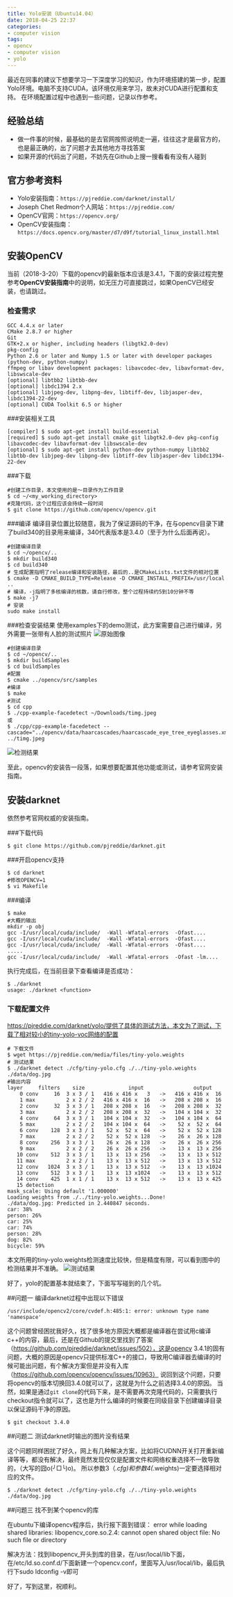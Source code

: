 ```yaml
---
title: Yolo安装（Ubuntu14.04）
date: 2018-04-25 22:37
categories:
- computer vision
tags:
- opencv
- computer vision
- yolo
---
```


最近在同事的建议下想要学习一下深度学习的知识，作为环境搭建的第一步，配置Yolo环境。电脑不支持CUDA，该环境仅用来学习，故未对CUDA进行配置和支持。
在环境配置过程中也遇到一些问题，记录以作参考。

## 经验总结
* 做一件事的时候，最基础的是去官网按照说明走一遍，往往这才是最官方的，也是最正确的，出了问题才去其他地方寻找答案
* 如果开源的代码出了问题，不妨先在Github上搜一搜看看有没有人碰到

## 官方参考资料
* Yolo安装指南：`https://pjreddie.com/darknet/install/`
* Joseph Chet Redmon个人网站：`https://pjreddie.com/`
* OpenCV官网：`https://opencv.org/`
* OpenCV安装指南：`https://docs.opencv.org/master/d7/d9f/tutorial_linux_install.html`

## 安装OpenCV
当前（2018-3-20）下载的opencv的最新版本应该是3.4.1，下面的安装过程完整参考**OpenCV安装指南**中的说明，如无压力可直接跳过，如果OpenCV已经安装，也请跳过。

### 检查需求
```
GCC 4.4.x or later
CMake 2.8.7 or higher
Git
GTK+2.x or higher, including headers (libgtk2.0-dev)
pkg-config
Python 2.6 or later and Numpy 1.5 or later with developer packages (python-dev, python-numpy)
ffmpeg or libav development packages: libavcodec-dev, libavformat-dev, libswscale-dev
[optional] libtbb2 libtbb-dev
[optional] libdc1394 2.x
[optional] libjpeg-dev, libpng-dev, libtiff-dev, libjasper-dev, libdc1394-22-dev
[optional] CUDA Toolkit 6.5 or higher
```

###安装相关工具
```
[compiler] $ sudo apt-get install build-essential
[required] $ sudo apt-get install cmake git libgtk2.0-dev pkg-config libavcodec-dev libavformat-dev libswscale-dev
[optional] $ sudo apt-get install python-dev python-numpy libtbb2 libtbb-dev libjpeg-dev libpng-dev libtiff-dev libjasper-dev libdc1394-22-dev
```

###下载
```
#创建工作目录，本文使用的是～目录作为工作目录
$ cd ~/<my_working_directory>
#克隆代码，这个过程应该会持续一段时间
$ git clone https://github.com/opencv/opencv.git
```

###编译
编译目录位置比较随意，我为了保证源码的干净，在与opencv目录下建了build340的目录用来编译，340代表版本是3.4.0（至于为什么后面再说）。
```
#创建编译目录
$ cd ~/opencv/..
$ mkdir build340
$ cd build340
# 生成配置指明了release编译和安装路径，最后的..是CMakeLists.txt文件的相对位置
$ cmake -D CMAKE_BUILD_TYPE=Release -D CMAKE_INSTALL_PREFIX=/usr/local ..
# 编译，-j指明了多核编译的核数，请自行修改，整个过程持续约5到10分钟不等
$ make -j7
# 安装
sudo make install
```

###检查安装结果
使用examples下的demo测试，此方案需要自己进行编译，另外需要一张带有人脸的测试照片
![原始图像](https://upload-images.jianshu.io/upload_images/11077939-ec680e8d2fc13fe0.png?imageMogr2/auto-orient/strip%7CimageView2/2/w/1240)

```
#创建编译目录
$ cd ~/opencv/..
$ mkdir buildSamples
$ cd buildSamples
#配置
$ cmake ../opencv/src/samples
#编译
$ make
#测试
$ cd cpp
$ ./cpp-example-facedetect ~/Downloads/timg.jpeg
或
$ ./cpp/cpp-example-facedetect --cascade="../opencv/data/haarcascades/haarcascade_eye_tree_eyeglasses.xml" ../timg.jpeg
```
![检测结果](https://upload-images.jianshu.io/upload_images/11077939-464422dd5d5fb957.png?imageMogr2/auto-orient/strip%7CimageView2/2/w/1240)

至此，opencv的安装告一段落，如果想要配置其他功能或测试，请参考官网安装指南。

## 安装darknet
依然参考官网权威的安装指南。

###下载代码
```
$ git clone https://github.com/pjreddie/darknet.git
```

###开启opencv支持
```
$ cd darknet
#修改OPENCV=1
$ vi Makefile
```

###编译
```
$ make
#大概的输出
mkdir -p obj
gcc -I/usr/local/cuda/include/  -Wall -Wfatal-errors  -Ofast....
gcc -I/usr/local/cuda/include/  -Wall -Wfatal-errors  -Ofast....
gcc -I/usr/local/cuda/include/  -Wall -Wfatal-errors  -Ofast....
.....
gcc -I/usr/local/cuda/include/  -Wall -Wfatal-errors  -Ofast -lm....
```
执行完成后，在当前目录下查看编译是否成功：
```
$ ./darknet
usage: ./darknet <function>
```

### 下载配置文件
https://pjreddie.com/darknet/yolo/提供了具体的测试方法，本文为了测试，下载了相对较小的tiny-yolo-voc网络的配置
```
# 下载文件
$ wget https://pjreddie.com/media/files/tiny-yolo.weights
# 测试结果
$ ./darknet detect ./cfg/tiny-yolo.cfg ./../tiny-yolo.weights ./data/dog.jpg
#输出内容
layer     filters    size              input                output
    0 conv     16  3 x 3 / 1   416 x 416 x   3   ->   416 x 416 x  16
    1 max          2 x 2 / 2   416 x 416 x  16   ->   208 x 208 x  16
    2 conv     32  3 x 3 / 1   208 x 208 x  16   ->   208 x 208 x  32
    3 max          2 x 2 / 2   208 x 208 x  32   ->   104 x 104 x  32
    4 conv     64  3 x 3 / 1   104 x 104 x  32   ->   104 x 104 x  64
    5 max          2 x 2 / 2   104 x 104 x  64   ->    52 x  52 x  64
    6 conv    128  3 x 3 / 1    52 x  52 x  64   ->    52 x  52 x 128
    7 max          2 x 2 / 2    52 x  52 x 128   ->    26 x  26 x 128
    8 conv    256  3 x 3 / 1    26 x  26 x 128   ->    26 x  26 x 256
    9 max          2 x 2 / 2    26 x  26 x 256   ->    13 x  13 x 256
   10 conv    512  3 x 3 / 1    13 x  13 x 256   ->    13 x  13 x 512
   11 max          2 x 2 / 1    13 x  13 x 512   ->    13 x  13 x 512
   12 conv   1024  3 x 3 / 1    13 x  13 x 512   ->    13 x  13 x1024
   13 conv    512  3 x 3 / 1    13 x  13 x1024   ->    13 x  13 x 512
   14 conv    425  1 x 1 / 1    13 x  13 x 512   ->    13 x  13 x 425
   15 detection
mask_scale: Using default '1.000000'
Loading weights from ./../tiny-yolo.weights...Done!
./data/dog.jpg: Predicted in 2.440847 seconds.
car: 38%
person: 26%
car: 25%
car: 74%
person: 28%
dog: 82%
bicycle: 59%

```
本文所用的tiny-yolo.weights检测速度比较快，但是精度有限，可以看到图中的检测结果并不准确。
![测试结果](https://upload-images.jianshu.io/upload_images/11077939-aa4f4b50a39f74d9.png?imageMogr2/auto-orient/strip%7CimageView2/2/w/1240)

好了，yolo的配置基本就结束了，下面写写碰到的几个坑。

##问题一  编译darknet过程中出现以下错误
```
/usr/include/opencv2/core/cvdef.h:485:1: error: unknown type name 'namespace'
```
这个问题曾经困扰我好久，找了很多地方原因大概都是编译器在尝试用c编译c++的内容，最后，还是在Github的提交里找到了答案（https://github.com/pjreddie/darknet/issues/502），这是opencv 3.4.1的固有问题，大概的原因是opencv只提供标准C++的接口，导致用C编译器去编译的时候可能出问题，有个解决方案但是并没有入库（https://github.com/opencv/opencv/issues/10963）
说回到这个问题，只要将opencv的版本切换回3.4.0就可以了，这就是为什么之前选择3.4.0的原因。
当然，如果是通过```git clone```的代码下来，是不需要再次克隆代码的，只需要执行checkout指令就可以了，这也是为什么编译的时候要在同级目录下创建编译目录以保证源码干净的原因。
```
$ git checkout 3.4.0
```

##问题二  测试darknet时输出的图片没有结果

这个问题同样困扰了好久，网上有几种解决方案，比如将CUDNN开关打开重新编译等等，都没有解决，最终竟然发现仅仅是配置文件和网络权重选择不一致导致的，（大写的囧o(╯□╰)o)。
所以参数3（*.cfg)和参数4(*.weights)一定要选择相对应的文件。
```
$ ./darknet detect ./cfg/tiny-yolo.cfg ./../tiny-yolo.weights ./data/dog.jpg
```

##问题三 找不到某个opencv的库

在ubuntu下编译opencv程序后，执行报下面到错误：
error while loading shared libraries: libopencv_core.so.2.4: cannot open shared object file: No such file or directory

解决方法：找到libopencv_开头到库的目录，在/usr/local/lib下面，在/etc/ld.so.conf.d/下面新建一个opencv.conf，里面写入/usr/local/lib，最后执行下sudo ldconfig -v即可

好了，写到这里，祝顺利。
